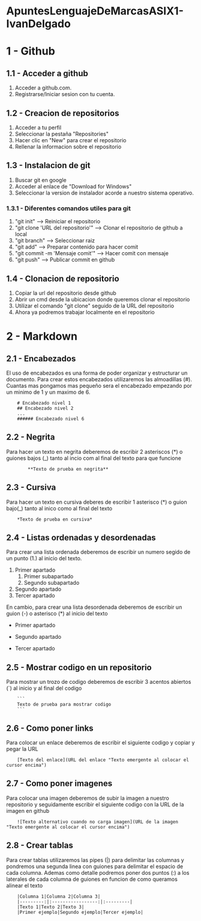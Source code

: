 # ApuntesLenguajeDeMarcasASIX1-IvanDelgado

# 1 - Github
## 1.1 - Acceder a github
1. Acceder a github.com.
2. Registrarse/Iniciar sesion con tu cuenta.
## 1.2 - Creacion de repositorios
1. Acceder a tu perfil
2. Seleccionar la pestaña "Repositories"
3. Hacer clic en "New" para crear el repositorio
4. Rellenar la informacion sobre el repositorio
## 1.3 - Instalacion de git
1. Buscar git en google
2. Acceder al enlace de "Download for Windows"
3. Seleccionar la version de instalador acorde a nuestro sistema operativo.
### 1.3.1 - Diferentes comandos utiles para git
1. "git init" --> Reiniciar el repositorio
2. "git clone 'URL del repositorio'" --> Clonar el repositorio de github a local
3. "git branch" --> Seleccionar raiz
4. "git add" --> Preparar contenido para hacer comit
5. "git commit -m 'Mensaje comit'" --> Hacer comit con mensaje
6. "git push" --> Publicar commit en github
## 1.4 - Clonacion de repositorio
1. Copiar la url del repositorio desde github
2. Abrir un cmd desde la ubicacion donde queremos clonar el repositorio
3. Utilizar el comando "git clone" seguido de la URL del repositorio
4. Ahora ya podremos trabajar localmente en el repositorio
# 2 - Markdown
## 2.1 - Encabezados
El uso de encabezados es una forma de poder organizar y estructurar un documento.
Para crear estos encabezados utilizaremos las almoadillas (#). Cuantas mas pongamos mas pequeño sera el encabezado empezando por un minimo de 1 y un maximo de 6.
```
    # Encabezado nivel 1
    ## Encabezado nivel 2
    ...
    ###### Encabezado nivel 6
```
## 2.2 - Negrita
Para hacer un texto en negrita deberemos de escribir 2 asteriscos (*) o guiones bajos (_) tanto al incio com al final del texto para que funcione
```
        **Texto de prueba en negrita**
```
## 2.3 - Cursiva
Para hacer un texto en cursiva deberes de escribir 1 asterisco (*) o guion bajo(_) tanto al inico como al final del texto
```
    *Texto de prueba en cursiva*
```
## 2.4 - Listas ordenadas y desordenadas
Para crear una lista ordenada deberemos de escribir un numero segido de un punto (1.) al inicio del texto.
1. Primer apartado
   1. Primer subapartado
   2. Segundo subapartado
2. Segundo apartado
3. Tercer apartado

En cambio, para crear una lista desordenada deberemos de escribir un guion (-) o asterisco (*) al inicio del texto
* Primer apartado
- Segundo apartado
* Tercer apartado
## 2.5 - Mostrar codigo en un repositorio
Para mostrar un trozo de codigo deberemos de escribir 3 acentos abiertos (`) al inicio y al final del codigo
```
    ```
    Texto de prueba para mostrar codigo
    ```
```
## 2.6 - Como poner links
Para colocar un enlace deberemos de escribir el siguiente codigo y copiar y pegar la URL
```
    [Texto del enlace](URL del enlace "Texto emergente al colocar el cursor encima")
```
## 2.7 - Como poner imagenes
Para colocar una imagen deberemos de subir la imagen a nuestro repositorio y seguidamente escribir el siguiente codigo con la URL de la imagen en github
```
    ![Texto alternativo cuando no carga imagen](URL de la imagen "Texto emergente al colocar el cursor encima")
```
## 2.8 - Crear tablas
Para crear tablas utilizaremos las pipes (|) para delimitar las columnas y pondremos una segunda linea con guiones para delimitar el espacio de cada columna. Ademas como detalle podremos poner dos puntos (:) a los laterales de cada columna de guiones en funcion de como queramos alinear el texto
```
    |Columna 1|Columna 2|Columna 3|
    |---------:|:-----------------:|:---------|
    |Texto 1|Texto 2|Texto 3|
    |Primer ejemplo|Segundo ejemplo|Tercer ejemplo|
```